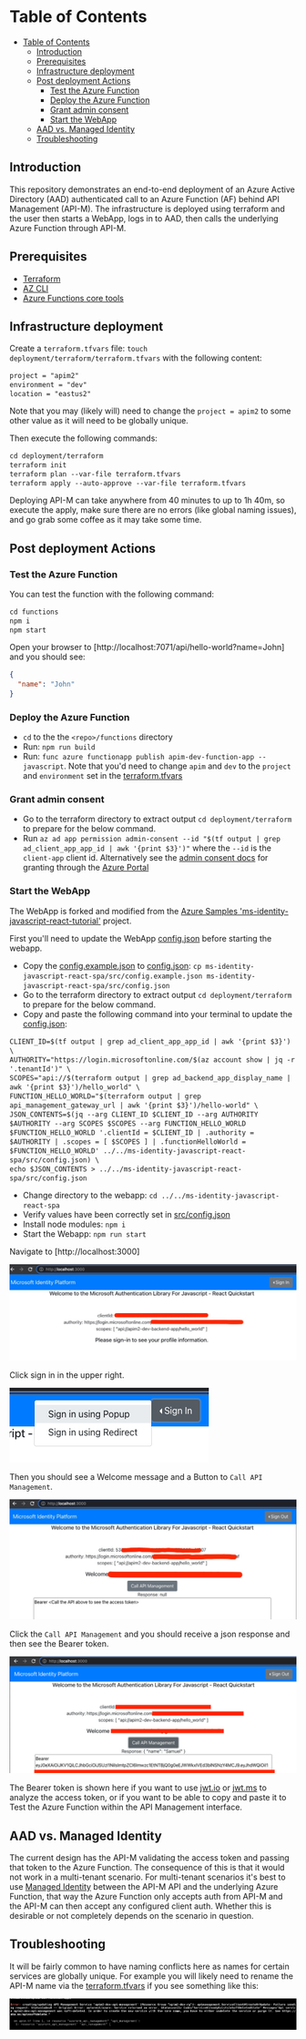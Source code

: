 # Table of Contents

- [Table of Contents](#table-of-contents)
  - [Introduction](#introduction)
  - [Prerequisites](#prerequisites)
  - [Infrastructure deployment](#infrastructure-deployment)
  - [Post deployment Actions](#post-deployment-actions)
    - [Test the Azure Function](#test-the-azure-function)
    - [Deploy the Azure Function](#deploy-the-azure-function)
    - [Grant admin consent](#grant-admin-consent)
    - [Start the WebApp](#start-the-webapp)
  - [AAD vs. Managed Identity](#aad-vs-managed-identity)
  - [Troubleshooting](#troubleshooting)

## Introduction

This repository demonstrates an end-to-end deployment of an Azure Active Directory (AAD) authenticated call to an Azure Function (AF) behind API Management (API-M).  The infrastructure is deployed using terraform and the user then starts a WebApp, logs in to AAD, then calls the underlying Azure Function through API-M.

## Prerequisites

- [Terraform](https://learn.hashicorp.com/tutorials/terraform/install-cli?in=terraform/aws-get-started)
- [AZ CLI](https://docs.microsoft.com/en-us/cli/azure/install-azure-cli)
- [Azure Functions core tools](https://docs.microsoft.com/en-us/azure/azure-functions/functions-run-local?tabs=v3%2Cmacos%2Ccsharp%2Cportal%2Cbash%2Ckeda#v2)

## Infrastructure deployment

Create a `terraform.tfvars` file: `touch deployment/terraform/terraform.tfvars` with the following content:

```text
project = "apim2"
environment = "dev"
location = "eastus2"
```

Note that you may (likely will) need to change the `project = apim2` to some other value as it will need to be globally unique.

Then execute the following commands:

```text
cd deployment/terraform
terraform init
terraform plan --var-file terraform.tfvars
terraform apply --auto-approve --var-file terraform.tfvars
```

Deploying API-M can take anywhere from 40 minutes to up to 1h 40m, so execute the apply, make sure there are no errors (like global naming issues), and go grab some coffee as it may take some time.

## Post deployment Actions

### Test the Azure Function

You can test the function with the following command:

```text
cd functions
npm i
npm start
```

Open your browser to [http://localhost:7071/api/hello-world?name=John] and you should see:

```json
{
  "name": "John"
}
```

### Deploy the Azure Function

- `cd` to the  the `<repo>/functions` directory
- Run: `npm run build`
- Run: `func azure functionapp publish apim-dev-function-app --javascript`.  Note that you'd need to change `apim` and `dev` to the `project` and `environment` set in the [terraform.tfvars](deployment/terraform/terraform.tfvars)

### Grant admin consent

- Go to the terraform directory to extract output `cd deployment/terraform` to prepare for the below command.
- Run `az ad app permission admin-consent --id "$(tf output | grep ad_client_app_app_id | awk '{print $3}')"` where the `--id` is the `client-app` client id.  Alternatively see the [admin consent docs](https://docs.microsoft.com/en-us/azure/active-directory/manage-apps/grant-admin-consent) for granting through the [Azure Portal](https://azure.portal.com)

### Start the WebApp

The WebApp is forked and modified from the [Azure Samples 'ms-identity-javascript-react-tutorial'](https://github.com/Azure-Samples/ms-identity-javascript-react-tutorial) project.

First you'll need to update the WebApp [config.json](./ms-identity-javascript-react-spa/src/config.json) before starting the webapp.

<!-- tf output | grep api_management_gateway_url | awk '{print $3}' -->

- Copy the [config.example.json](./ms-identity-javascript-react-spa/src/config.example.json) to [config.json](./ms-identity-javascript-react-spa/src/config.json): `cp ms-identity-javascript-react-spa/src/config.example.json ms-identity-javascript-react-spa/src/config.json`
- Go to the terraform directory to extract output `cd deployment/terraform` to prepare for the below command.
- Copy and paste the following command into your terminal to update the [config.json](./ms-identity-javascript-react-spa/src/config.json):

```text
CLIENT_ID=$(tf output | grep ad_client_app_app_id | awk '{print $3}') \
AUTHORITY="https://login.microsoftonline.com/$(az account show | jq -r '.tenantId')" \
SCOPES="api://$(terraform output | grep ad_backend_app_display_name | awk '{print $3}')/hello_world" \
FUNCTION_HELLO_WORLD="$(terraform output | grep api_management_gateway_url | awk '{print $3}')/hello-world" \
JSON_CONTENTS=$(jq --arg CLIENT_ID $CLIENT_ID --arg AUTHORITY $AUTHORITY --arg SCOPES $SCOPES --arg FUNCTION_HELLO_WORLD $FUNCTION_HELLO_WORLD '.clientId = $CLIENT_ID | .authority = $AUTHORITY | .scopes = [ $SCOPES ] | .functionHelloWorld = $FUNCTION_HELLO_WORLD' ../../ms-identity-javascript-react-spa/src/config.json) \
echo $JSON_CONTENTS > ../../ms-identity-javascript-react-spa/src/config.json
```

- Change directory to the webapp: `cd ../../ms-identity-javascript-react-spa`
- Verify values have been correctly set in [src/config.json](./ms-identity-javascript-react-spa/src/config.json)
- Install node modules: `npm i`
- Start the Webapp: `npm run start`

Navigate to [http://localhost:3000]

![Webapp splash page](./docs/images/webapp_start_page.jpg)

Click sign in in the upper right.

![Webapp login](./docs/images/webapp_login_popup.png)

Then you should see a Welcome message and a Button to `Call API Management`.

![Webapp login](./docs/images/webapp_post_login.jpg)

Click the `Call API Management` and you should receive a json response and then see the Bearer token.

![Webapp post API call](./docs/images/webapp_post_call.png)

The Bearer token is shown here if you want to use [jwt.io](https://jwt.io) or [jwt.ms](https://jwt.ms) to analyze the access token, or if you want to be able to copy and paste it to Test the Azure Function within the API Management interface.

## AAD vs. Managed Identity

The current design has the API-M validating the access token and passing that token to the Azure Function.  The consequence of this is that it would not work in a multi-tenant scenario.  For multi-tenant scenarios it's best to use [Managed Identity](https://docs.microsoft.com/en-us/azure/api-management/api-management-howto-use-managed-service-identity) between the API-M API and the underlying Azure Function, that way the Azure Function only accepts auth from API-M and the API-M can then accept any configured client auth.  Whether this is desirable or not completely depends on the scenario in question.

## Troubleshooting

It will be fairly common to have naming conflicts here as names for certain services are globally unique.  For example you will likely need to rename the API-M name via the [terraform.tfvars](deployment/terraform/terraform.tfvars)
if you see something like this:

![APIM naming conflict](./docs/images/apim_naming_conflict.png)